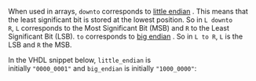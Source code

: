 When used in arrays, `downto` corresponds to [little endian](http://en.wikipedia.org/wiki/Endianness) . This means that the least significant bit is stored at the lowest position. So in `L downto R`, `L` corresponds to the Most Significant Bit (MSB) and `R` to the Least Significant Bit (LSB). `to` corresponds to [big endian](http://en.wikipedia.org/wiki/Endianness) . So in `L to R`, `L` is the LSB and `R` the MSB.

In the VHDL snippet below, `little_endian` is initially `"0000_0001"` and `big_endian` is initially `"1000_0000"`: